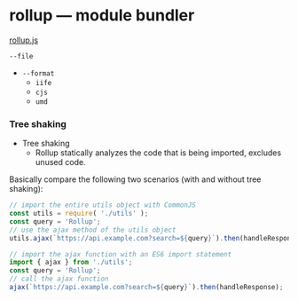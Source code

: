 # rollup — module bundler

[rollup.js](https://rollupjs.org/guide/en/)

`--file`
* `--format`
	* `iife`
	* `cjs`
	* `umd`

### Tree shaking
* Tree shaking
	* Rollup statically analyzes the code that is being imported, excludes unused code.

Basically compare the following two scenarios (with and without tree shaking):

```javascript
// import the entire utils object with CommonJS
const utils = require( './utils' );
const query = 'Rollup';
// use the ajax method of the utils object
utils.ajax(`https://api.example.com?search=${query}`).then(handleResponse);
```

```javascript
// import the ajax function with an ES6 import statement
import { ajax } from './utils';
const query = 'Rollup';
// call the ajax function
ajax(`https://api.example.com?search=${query}`).then(handleResponse);
```
